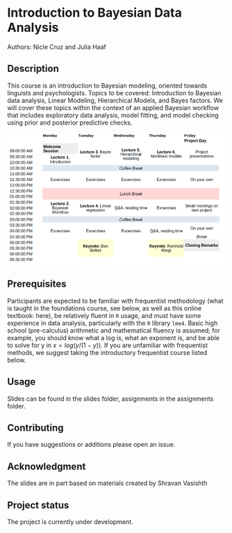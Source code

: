 # Introduction to Bayesian Data Analysis

Authors: Nicle Cruz and Julia Haaf

## Description
This course is an introduction to Bayesian modeling, oriented towards linguists and psychologists. Topics to be covered: Introduction to Bayesian data analysis, Linear Modeling, Hierarchical Models, and Bayes factors. We will cover these topics within the context of an applied Bayesian workflow that includes exploratory data analysis, model fitting, and model checking using prior and posterior predictive checks.

![schedule](schedule.png)

## Prerequisites
Participants are expected to be familiar with frequentist methodology (what is taught in the foundations course, see below, as well as this online textbook: here), be relatively fluent in `R` usage, and must have some experience in data analysis, particularly with the `R` library `lme4`. Basic high school (pre-calculus) arithmetic and mathematical fluency is assumed; for example, you should know what a log is, what an exponent is, and be able to solve for y in $x=log(y/(1-y))$. If you are unfamiliar with frequentist methods, we suggest taking the introductory frequentist course listed below. 

## Usage
Slides can be found in the slides folder, assignments in the assignments folder.

## Contributing
If you have suggestions or additions please open an issue.

## Acknowledgment
The slides are in part based on materials created by Shravan Vasishth

## Project status
The project is currently under development.